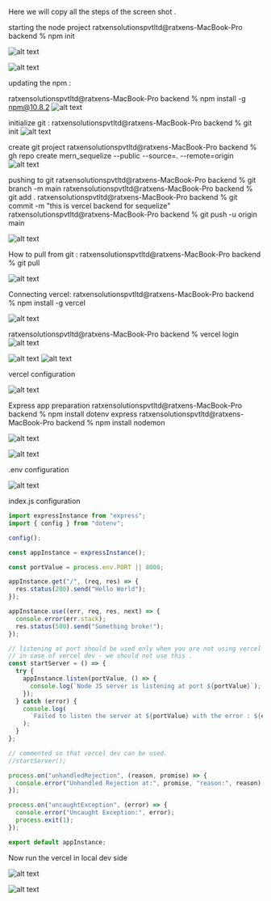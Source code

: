 Here we will copy all the steps of the screen shot .

starting the node project
ratxensolutionspvtltd@ratxens-MacBook-Pro backend % npm init

![alt text](image.png)

![alt text](image-2.png)

updating the npm :

ratxensolutionspvtltd@ratxens-MacBook-Pro backend % npm install -g npm@10.8.2
![alt text](image-3.png)

initialize git :
ratxensolutionspvtltd@ratxens-MacBook-Pro backend % git init
![alt text](image-4.png)

create git project
ratxensolutionspvtltd@ratxens-MacBook-Pro backend % gh repo create mern_sequelize --public --source=. --remote=origin
![alt text](image-5.png)

pushing to git
ratxensolutionspvtltd@ratxens-MacBook-Pro backend % git branch -m main
ratxensolutionspvtltd@ratxens-MacBook-Pro backend % git add .
ratxensolutionspvtltd@ratxens-MacBook-Pro backend % git commit -m "this is vercel backend for sequelize"
ratxensolutionspvtltd@ratxens-MacBook-Pro backend % git push -u origin main

![alt text](image-6.png)

How to pull from git :
ratxensolutionspvtltd@ratxens-MacBook-Pro backend % git pull

![alt text](image-7.png)

Connecting vercel:
ratxensolutionspvtltd@ratxens-MacBook-Pro backend % npm install -g vercel

![alt text](image-8.png)

ratxensolutionspvtltd@ratxens-MacBook-Pro backend % vercel login
![alt text](image-9.png)

![alt text](image-10.png)
![alt text](image-11.png)

vercel configuration

![alt text](image-12.png)

Express app preparation
ratxensolutionspvtltd@ratxens-MacBook-Pro backend % npm install dotenv express
ratxensolutionspvtltd@ratxens-MacBook-Pro backend % npm install nodemon

![alt text](image-16.png)

![alt text](image-17.png)

.env configuration

![alt text](image-13.png)

index.js configuration

```javascript
import expressInstance from "express";
import { config } from "dotenv";

config();

const appInstance = expressInstance();

const portValue = process.env.PORT || 8000;

appInstance.get("/", (req, res) => {
  res.status(200).send("Hello World");
});

appInstance.use((err, req, res, next) => {
  console.error(err.stack);
  res.status(500).send("Something broke!");
});

// listening at port should be used only when you are not using vercel dev .
// in case of vercel dev - we should not use this .
const startServer = () => {
  try {
    appInstance.listen(portValue, () => {
      console.log(`Node JS server is listening at port ${portValue}`);
    });
  } catch (error) {
    console.log(
      `Failed to listen the server at ${portValue} with the error : ${error}`
    );
  }
};

// commented so that vercel dev can be used.
//startServer();

process.on("unhandledRejection", (reason, promise) => {
  console.error("Unhandled Rejection at:", promise, "reason:", reason);
});

process.on("uncaughtException", (error) => {
  console.error("Uncaught Exception:", error);
  process.exit(1);
});

export default appInstance;
```

Now run the vercel in local dev side

![alt text](image-14.png)

![alt text](image-15.png)
